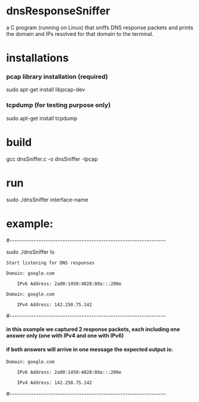 # dnsResponseSniffer
a C program (running on Linux) that sniffs DNS response packets and prints the domain and IPs resolved for that domain to the terminal.


# installations
### pcap library installation (required)
sudo apt-get install libpcap-dev
### tcpdump (for testing purpose only)
sudo apt-get install tcpdump


# build
gcc dnsSniffer.c -o dnsSniffer -lpcap


# run
sudo ./dnsSniffer interface-name


# example:
#-----------------------------------------------------------------

sudo ./dnsSniffer lo

    Start listening for DNS responses

    Domain: google.com

        IPv6 Address: 2a00:1450:4028:80a:::200e

    Domain: google.com

        IPv4 Address: 142.250.75.142
        
#-----------------------------------------------------------------

#### in this example we captured 2 response packets, each including one answer only (one with IPv4 and one with IPv6)
#### if both answers will arrive in one message the expected output is:
    Domain: google.com
    
        IPv6 Address: 2a00:1450:4028:80a:::200e
        
        IPv4 Address: 142.250.75.142
        
#-----------------------------------------------------------------
